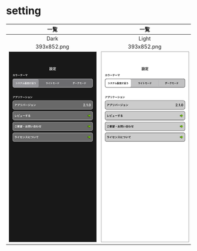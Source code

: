 # setting

|一覧|一覧|
|:---:|:---:|
|Dark|Light|
|393x852.png|393x852.png|
|<img src='../ReferenceImages_64/setting/testSettingViewController_一覧_Dark_393x852.png' width='250' style='border: 1px solid #999' />|<img src='../ReferenceImages_64/setting/testSettingViewController_一覧_Light_393x852.png' width='250' style='border: 1px solid #999' />|

